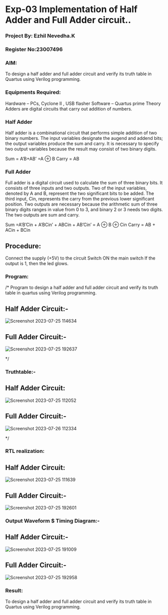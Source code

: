 # Exp-03 Implementation of Half Adder and Full Adder circuit..

### Project By: Ezhil Nevedha.K
###   Register No:23007496


### AIM:
To design a half adder and full adder circuit and verify its truth table in Quartus using Verilog programming.

### Equipments Required:
Hardware – PCs, Cyclone II , USB flasher
Software – Quartus prime
Theory
Adders are digital circuits that carry out addition of numbers.

### Half Adder
Half adder is a combinational circuit that performs simple addition of two binary numbers. The input variables designate the augend and addend bits; the output variables produce the sum and carry. It is necessary to specify two output variables because the result may consist of two binary digits.

Sum = A’B+AB’ =A ⊕ B Carry = AB

### Full Adder
Full adder is a digital circuit used to calculate the sum of three binary bits. It consists of three inputs and two outputs. Two of the input variables, denoted by A and B, represent the two significant bits to be added. The third input, Cin, represents the carry from the previous lower significant position. Two outputs are necessary because the arithmetic sum of three binary digits ranges in value from 0 to 3, and binary 2 or 3 needs two digits. The two outputs are sum and carry.

Sum =A’B’Cin + A’BCin’ + ABCin + AB’Cin’ = A ⊕ B ⊕ Cin Carry = AB + ACin + BCin

## Procedure:

Connect the supply (+5V) to the circuit
Switch ON the main switch
If the output is 1, then the led glows.

### Program:
/*
Program to design a half adder and full adder circuit and verify its truth table in quartus using Verilog programming.
## Half Adder Circuit:-

![Screenshot 2023-07-25 114634](https://github.com/ezhilnevedha/Exp-02-Implementation-of-Half-Adder-and-Full-Adder-circuit/assets/140057992/532fa728-6bb5-42cc-8a65-42f51168d653)


## Full Adder Circuit:-

![Screenshot 2023-07-25 192637](https://github.com/ezhilnevedha/Exp-02-Implementation-of-Half-Adder-and-Full-Adder-circuit/assets/140057992/10538e7e-c973-48cd-88fe-963f96102760)


*/
### Truthtable:-
   ## Half Adder Circuit:

   ![Screenshot 2023-07-25 112052](https://github.com/ezhilnevedha/Exp-02-Implementation-of-Half-Adder-and-Full-Adder-circuit/assets/140057992/0c0f05cd-5733-46da-837d-379c3f9a1549)


  ## Full Adder Circuit:-
   ![Screenshot 2023-07-26 112334](https://github.com/ezhilnevedha/Exp-02-Implementation-of-Half-Adder-and-Full-Adder-circuit/assets/140057992/ba0ac285-b749-4ed1-9820-73028d2d89f2)

  

*/
### RTL realization:
 ##  Half Adder Circuit:
   ![Screenshot 2023-07-25 111639](https://github.com/ezhilnevedha/Exp-02-Implementation-of-Half-Adder-and-Full-Adder-circuit/assets/140057992/b874e169-0e67-4caf-a1ac-95c49df6b103)

  

##   Full Adder Circuit:-
   
  ![Screenshot 2023-07-25 192601](https://github.com/ezhilnevedha/Exp-02-Implementation-of-Half-Adder-and-Full-Adder-circuit/assets/140057992/4d074713-5fc7-4a1f-9be5-2980d5762dbf)


### Output Waveform $ Timing Diagram:-
 ##  Half Adder Circuit:-
   ![Screenshot 2023-07-25 191009](https://github.com/ezhilnevedha/Exp-02-Implementation-of-Half-Adder-and-Full-Adder-circuit/assets/140057992/44e41540-7665-416b-ae6e-ea154741625b)

  
   
##   Full Adder Circuit:-
   ![Screenshot 2023-07-25 192958](https://github.com/ezhilnevedha/Exp-02-Implementation-of-Half-Adder-and-Full-Adder-circuit/assets/140057992/d053ea9e-a7b7-4191-a083-5d854b645392)

  

### Result:
To design a half adder and full adder circuit and verify its truth table in Quartus using Verilog programming.
